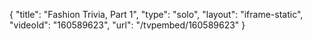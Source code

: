 {
    "title": "Fashion Trivia, Part 1",
    "type": "solo",
    "layout": "iframe-static",
    "videoId": "160589623",
    "url": "\/tvpembed\/160589623"
}